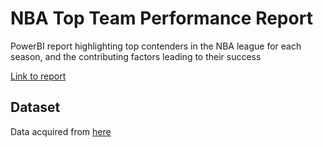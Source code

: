 # NBA Top Team Performance Report
PowerBI report highlighting top contenders in the NBA league for each season, and the contributing factors leading to their success

[Link to report](https://app.powerbi.com/view?r=eyJrIjoiYzdjYjVlYmMtYTUxZC00MDVhLWJjOGMtNzQxZTJlZTBmZjI2IiwidCI6IjhhZWI3ZGU3LTdhNDEtNDI0Yy05NGIwLTJlMGNkMGNmM2Q3MiJ9)

## Dataset

Data acquired from [here](https://www.kaggle.com/nathanlauga/nba-games?select=games.csv&fbclid=IwAR1MrVfkb3uzELqRYmHwzEqPJzOqWx93wtzouIgEJaRok_rXWwFBfV645jM)
